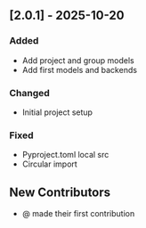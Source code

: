## [2.0.1] - 2025-10-20

### Added
- Add project and group models
- Add first models and backends

### Changed
- Initial project setup

### Fixed
- Pyproject.toml local src
- Circular import

## New Contributors
* @ made their first contribution
